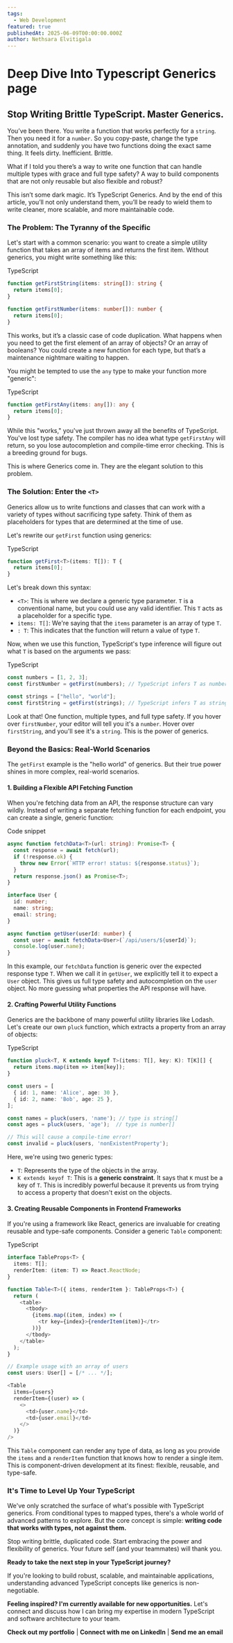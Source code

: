 ```yaml
---
tags:
  - Web Development
featured: true
publishedAt: 2025-06-09T00:00:00.000Z
author: Nethsara Elvitigala
---
```


# Deep Dive Into Typescript Generics page

## Stop Writing Brittle TypeScript. Master Generics.

You’ve been there. You write a function that works perfectly for a `string`. Then you need it for a `number`. So you copy-paste, change the type annotation, and suddenly you have two functions doing the exact same thing. It feels dirty. Inefficient. Brittle.

What if I told you there’s a way to write one function that can handle multiple types with grace and full type safety? A way to build components that are not only reusable but also flexible and robust?

This isn’t some dark magic. It’s TypeScript Generics. And by the end of this article, you’ll not only understand them, you’ll be ready to wield them to write cleaner, more scalable, and more maintainable code.

### The Problem: The Tyranny of the Specific

Let's start with a common scenario: you want to create a simple utility function that takes an array of items and returns the first item. Without generics, you might write something like this:

TypeScript

```ts
function getFirstString(items: string[]): string {
  return items[0];
}

function getFirstNumber(items: number[]): number {
  return items[0];
}
```

This works, but it’s a classic case of code duplication. What happens when you need to get the first element of an array of objects? Or an array of booleans? You could create a new function for each type, but that’s a maintenance nightmare waiting to happen.

You might be tempted to use the `any` type to make your function more "generic":

TypeScript

```ts
function getFirstAny(items: any[]): any {
  return items[0];
}
```

While this "works," you've just thrown away all the benefits of TypeScript. You've lost type safety. The compiler has no idea what type `getFirstAny` will return, so you lose autocompletion and compile-time error checking. This is a breeding ground for bugs.

This is where Generics come in. They are the elegant solution to this problem.

### The Solution: Enter the `<T>`

Generics allow us to write functions and classes that can work with a variety of types without sacrificing type safety. Think of them as placeholders for types that are determined at the time of use.

Let's rewrite our `getFirst` function using generics:

TypeScript

```ts
function getFirst<T>(items: T[]): T {
  return items[0];
}
```

Let's break down this syntax:

- `<T>`: This is where we declare a generic type parameter. `T` is a conventional name, but you could use any valid identifier. This `T` acts as a placeholder for a specific type.
- `items: T[]`: We're saying that the `items` parameter is an array of type `T`.
- `: T`: This indicates that the function will return a value of type `T`.

Now, when we use this function, TypeScript's type inference will figure out what `T` is based on the arguments we pass:

TypeScript

```ts
const numbers = [1, 2, 3];
const firstNumber = getFirst(numbers); // TypeScript infers T as number

const strings = ["hello", "world"];
const firstString = getFirst(strings); // TypeScript infers T as string
```

Look at that! One function, multiple types, and full type safety. If you hover over `firstNumber`, your editor will tell you it's a `number`. Hover over `firstString`, and you'll see it's a `string`. This is the power of generics.

### Beyond the Basics: Real-World Scenarios

The `getFirst` example is the "hello world" of generics. But their true power shines in more complex, real-world scenarios.

#### 1. Building a Flexible API Fetching Function

When you're fetching data from an API, the response structure can vary wildly. Instead of writing a separate fetching function for each endpoint, you can create a single, generic function:

Code snippet

```ts
async function fetchData<T>(url: string): Promise<T> {
  const response = await fetch(url);
  if (!response.ok) {
    throw new Error(`HTTP error! status: ${response.status}`);
  }
  return response.json() as Promise<T>;
}

interface User {
  id: number;
  name: string;
  email: string;
}

async function getUser(userId: number) {
  const user = await fetchData<User>(`/api/users/${userId}`);
  console.log(user.name); 
}
```

In this example, our `fetchData` function is generic over the expected response type `T`. When we call it in `getUser`, we explicitly tell it to expect a `User` object. This gives us full type safety and autocompletion on the `user` object. No more guessing what properties the API response will have.

#### 2. Crafting Powerful Utility Functions

Generics are the backbone of many powerful utility libraries like Lodash. Let's create our own `pluck` function, which extracts a property from an array of objects:

TypeScript

```ts
function pluck<T, K extends keyof T>(items: T[], key: K): T[K][] {
  return items.map(item => item[key]);
}

const users = [
  { id: 1, name: 'Alice', age: 30 },
  { id: 2, name: 'Bob', age: 25 },
];

const names = pluck(users, 'name'); // type is string[]
const ages = pluck(users, 'age');  // type is number[]

// This will cause a compile-time error!
const invalid = pluck(users, 'nonExistentProperty'); 
```

Here, we're using two generic types:

- `T`: Represents the type of the objects in the array.
- `K extends keyof T`: This is a **generic constraint**. It says that `K` must be a key of `T`. This is incredibly powerful because it prevents us from trying to access a property that doesn't exist on the objects.

#### 3. Creating Reusable Components in Frontend Frameworks

If you're using a framework like React, generics are invaluable for creating reusable and type-safe components. Consider a generic `Table` component:

TypeScript

```ts
interface TableProps<T> {
  items: T[];
  renderItem: (item: T) => React.ReactNode;
}

function Table<T>({ items, renderItem }: TableProps<T>) {
  return (
    <table>
      <tbody>
        {items.map((item, index) => (
          <tr key={index}>{renderItem(item)}</tr>
        ))}
      </tbody>
    </table>
  );
}

// Example usage with an array of users
const users: User[] = [/* ... */];

<Table
  items={users}
  renderItem={(user) => (
    <>
      <td>{user.name}</td>
      <td>{user.email}</td>
    </>
  )}
/>
```

This `Table` component can render any type of data, as long as you provide the `items` and a `renderItem` function that knows how to render a single item. This is component-driven development at its finest: flexible, reusable, and type-safe.

### It's Time to Level Up Your TypeScript

We've only scratched the surface of what's possible with TypeScript generics. From conditional types to mapped types, there's a whole world of advanced patterns to explore. But the core concept is simple: **writing code that works with types, not against them.**

Stop writing brittle, duplicated code. Start embracing the power and flexibility of generics. Your future self (and your teammates) will thank you.

**Ready to take the next step in your TypeScript journey?**

If you're looking to build robust, scalable, and maintainable applications, understanding advanced TypeScript concepts like generics is non-negotiable.

**Feeling inspired? I'm currently available for new opportunities.** Let's connect and discuss how I can bring my expertise in modern TypeScript and software architecture to your team.

**Check out my portfolio** | **Connect with me on LinkedIn** | **Send me an email**
